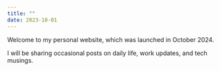 ```yaml
---
title: ""
date: 2023-10-01
---
```


Welcome to my personal website, which was launched in October 2024.

I will be sharing occasional posts on daily life, work updates, and tech musings.

<!-- Add a video here -->